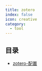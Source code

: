 ```yaml
---
title: zotero
index: false
icon: creative
category:
  - tool
---
```


 ## 目录
- [zotero-配置](zotero-配置.md)
